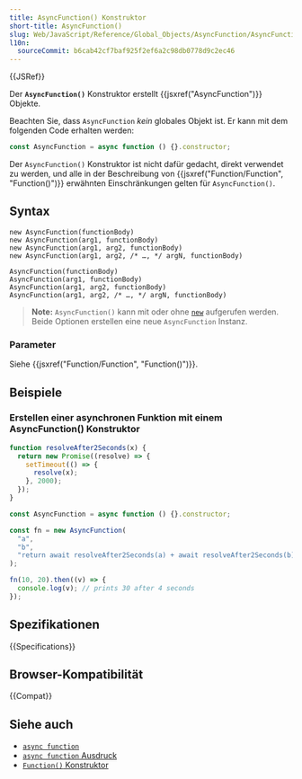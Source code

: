 ```yaml
---
title: AsyncFunction() Konstruktor
short-title: AsyncFunction()
slug: Web/JavaScript/Reference/Global_Objects/AsyncFunction/AsyncFunction
l10n:
  sourceCommit: b6cab42cf7baf925f2ef6a2c98db0778d9c2ec46
---
```


{{JSRef}}

Der **`AsyncFunction()`** Konstruktor erstellt {{jsxref("AsyncFunction")}} Objekte.

Beachten Sie, dass `AsyncFunction` _kein_ globales Objekt ist. Er kann mit dem folgenden Code erhalten werden:

```js
const AsyncFunction = async function () {}.constructor;
```

Der `AsyncFunction()` Konstruktor ist nicht dafür gedacht, direkt verwendet zu werden, und alle in der Beschreibung von {{jsxref("Function/Function", "Function()")}} erwähnten Einschränkungen gelten für `AsyncFunction()`.

## Syntax

```js-nolint
new AsyncFunction(functionBody)
new AsyncFunction(arg1, functionBody)
new AsyncFunction(arg1, arg2, functionBody)
new AsyncFunction(arg1, arg2, /* …, */ argN, functionBody)

AsyncFunction(functionBody)
AsyncFunction(arg1, functionBody)
AsyncFunction(arg1, arg2, functionBody)
AsyncFunction(arg1, arg2, /* …, */ argN, functionBody)
```

> **Note:** `AsyncFunction()` kann mit oder ohne [`new`](/de/docs/Web/JavaScript/Reference/Operators/new) aufgerufen werden. Beide Optionen erstellen eine neue `AsyncFunction` Instanz.

### Parameter

Siehe {{jsxref("Function/Function", "Function()")}}.

## Beispiele

### Erstellen einer asynchronen Funktion mit einem AsyncFunction() Konstruktor

```js
function resolveAfter2Seconds(x) {
  return new Promise((resolve) => {
    setTimeout(() => {
      resolve(x);
    }, 2000);
  });
}

const AsyncFunction = async function () {}.constructor;

const fn = new AsyncFunction(
  "a",
  "b",
  "return await resolveAfter2Seconds(a) + await resolveAfter2Seconds(b);",
);

fn(10, 20).then((v) => {
  console.log(v); // prints 30 after 4 seconds
});
```

## Spezifikationen

{{Specifications}}

## Browser-Kompatibilität

{{Compat}}

## Siehe auch

- [`async function`](/de/docs/Web/JavaScript/Reference/Statements/async_function)
- [`async function` Ausdruck](/de/docs/Web/JavaScript/Reference/Operators/async_function)
- [`Function()` Konstruktor](/de/docs/Web/JavaScript/Reference/Global_Objects/Function/Function)
